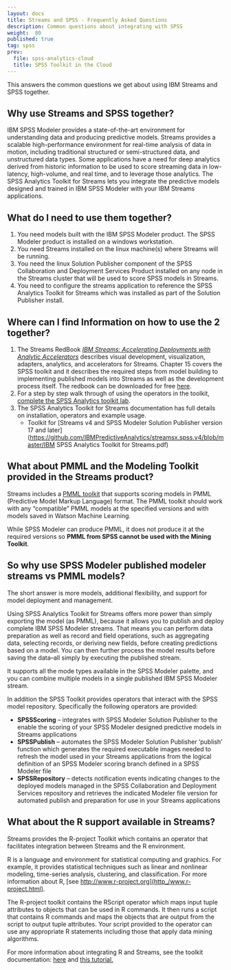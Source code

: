 ```yaml
---
layout: docs
title: Streams and SPSS - Frequently Asked Questions
description: Common questions about integrating with SPSS 
weight:  80
published: true
tag: spss
prev:
  file: spss-analytics-cloud
  title: SPSS Toolkit in the Cloud
---
```



This answers the common questions we get about using IBM Streams and SPSS together.

## Why use Streams and SPSS together?  
IBM SPSS Modeler provides a state-of-the-art environment for understanding data and producing predictive models. Streams provides a scalable high-performance environment for real-time analysis of data in motion, including traditional structured or semi-structured data, and unstructured data types. Some applications have a need for deep analytics derived from historic information to be used to score streaming data in low-latency, high-volume, and real time, and to leverage those analytics. The SPSS Analytics Toolkit for Streams lets you integrate the predictive models designed and trained in IBM SPSS Modeler with your IBM Streams applications.

## What do I need to use them together?

1.  You need models built with the IBM SPSS Modeler product. The SPSS Modeler product is installed on a windows workstation.
2.  You need Streams installed on the linux machine(s) where Streams will be running.
3.  You need the linux Solution Publisher component of the SPSS Collaboration and Deployment Services Product installed on any node in the Streams cluster that will be used to score SPSS models in Streams.
4.  You need to configure the streams application to reference the SPSS Analytics Toolkit for Streams which was installed as part of the Solution Publisher install.

## Where can I find Information on how to use the 2 together?

1.  The Streams RedBook _<span style="text-decoration: underline;">IBM Streams: Accelerating Deployments with Analytic Accelerators</span>_ describes visual development, visualization, adapters, analytics, and accelerators for Streams. Chapter 15 covers the SPSS toolkit and it describes the required steps from model building to implementing published models into Streams as well as the development process itself. The redbook can be downloaded for free [here](http://www.redbooks.ibm.com/abstracts/sg248139.html?Open).
2.  For a step by step walk through of using the operators in the toolkit, [complete the SPSS Analytics toolkit lab](/streamsx.documentation/docs/spss/spss-analytics).
3.  The SPSS Analytics Toolkit for Streams documentation has full details on installation, operators and example usage.
    *   Toolkit for [Streams v4 and SPSS Modeler Solution Publisher version 17 and later](https://github.com/IBMPredictiveAnalytics/streamsx.spss.v4/blob/master/IBM SPSS Analytics Toolkit for Streams.pdf)

## What about PMML and the Modeling Toolkit provided in the Streams product?  
Streams includes a [PMML toolkit](https://community.ibm.com/community/user/cloudpakfordata/viewdocument/integrating-pmml-scoring-into-your?CommunityKey=c0c16ff2-10ef-4b50-ae4c-57d769937235&tab=librarydocuments) that supports scoring models in PMML (Predictive Model Markup Language) format. The PMML toolkit should work with any “compatible” PMML models at the specified versions and with models saved in Watson Machine Learning.

While SPSS Modeler can produce PMML, it does not produce it at the required versions so **PMML from SPSS cannot be used with the Mining Toolkit**.

## So why use SPSS Modeler published modeler streams vs PMML models?  
The short answer is more models, additional flexibility, and support for model deployment and management.

Using SPSS Analytics Toolkit for Streams offers more power than simply exporting the model (as PMML), because it allows you to publish and deploy complete IBM SPSS Modeler streams. That means you can perform data preparation as well as record and field operations, such as aggregating data, selecting records, or deriving new fields, before creating predictions based on a model. You can then further process the model results before saving the data–all simply by executing the published stream.

It supports all the mode types available in the SPSS Modeler palette, and you can combine multiple models in a single published IBM SPSS Modeler stream.

In addition the SPSS Toolkit provides operators that interact with the SPSS model repository. Specifically the following operators are provided:

*   **SPSSScoring** – integrates with SPSS Modeler Solution Publisher to the enable the scoring of your SPSS Modeler designed predictive models in Streams applications
*   **SPSSPublish** – automates the SPSS Modeler Solution Publisher ‘publish’ function which generates the required executable images needed to refresh the model used in your Streams applications from the logical definition of an SPSS Modeler scoring branch defined in a SPSS Modeler file
*   **SPSSRepository** – detects notification events indicating changes to the deployed models managed in the SPSS Collaboration and Deployment Services repository and retrieves the indicated Modeler file version for automated publish and preparation for use in your Streams applications

## What about the R support available in Streams?  
Streams provides the R-project Toolkit which contains an operator that facilitates integration between Streams and the R environment.

R is a language and environment for statistical computing and graphics. For example, it provides statistical techniques such as linear and nonlinear modeling, time-series analysis, clustering, and classification. For more information about R, [see http://www.r-project.org](http_/www.r-project.html).

The R-project toolkit contains the RScript operator which maps input tuple attributes to objects that can be used in R commands. It then runs a script that contains R commands and maps the objects that are output from the script to output tuple attributes. Your script provided to the operator can use any appropriate R statements including those that apply data mining algorithms.  

For more information about integrating R and Streams, see the toolkit documentation: [here](https://www.ibm.com/support/knowledgecenter/en/SSCRJU_5.3/com.ibm.streams.toolkits.doc/toolkits/dita/tk$com.ibm.streams.rproject/tk$com.ibm.streams.rproject.html) and [this tutorial.](https://developer.ibm.com/streamsdev/docs/r-toolkit-lab/)
